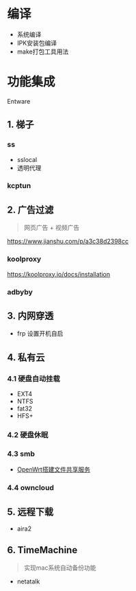 # 编译
- 系统编译
- IPK安装包编译
- make打包工具用法

# 功能集成
Entware

## 1. 梯子
### ss
- sslocal
- 透明代理
### kcptun

## 2. 广告过滤
> 网页广告 + 视频广告

https://www.jianshu.com/p/a3c38d2398cc

### koolproxy
https://koolproxy.io/docs/installation

### adbyby

## 3. 内网穿透
- frp
设置开机自启

## 4. 私有云
### 4.1 硬盘自动挂载
- EXT4
- NTFS
- fat32
- HFS+

### 4.2 硬盘休眠
### 4.3 smb
- [OpenWrt搭建文件共享服务](https://www.jianshu.com/p/a122a036e8d9)

### 4.4 owncloud

## 5. 远程下载
- aira2

## 6. TimeMachine
> 实现mac系统自动备份功能
- netatalk
